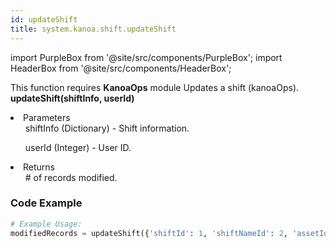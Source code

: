 ```yaml
---
id: updateShift
title: system.kanoa.shift.updateShift
---
```


import PurpleBox from '@site/src/components/PurpleBox';
import HeaderBox from '@site/src/components/HeaderBox';

<PurpleBox>This function requires <b>KanoaOps</b> module</PurpleBox>
<HeaderBox header="Description">Updates a shift (kanoaOps).</HeaderBox>
<HeaderBox header="Syntax">
    <b>updateShift(shiftInfo, userId)</b>
    <li>Parameters <br />
        <ul>shiftInfo (Dictionary) - Shift information.</ul>
        <ul>userId (Integer) - User ID.</ul>
    </li>
    <li>Returns <br />
        <ul># of records modified.</ul>
    </li>
</HeaderBox>

### Code Example

```python
# Example Usage:
modifiedRecords = updateShift({'shiftId': 1, 'shiftNameId': 2, 'assetId': 18, 'shiftColor': '#00FF00'}, 123)
